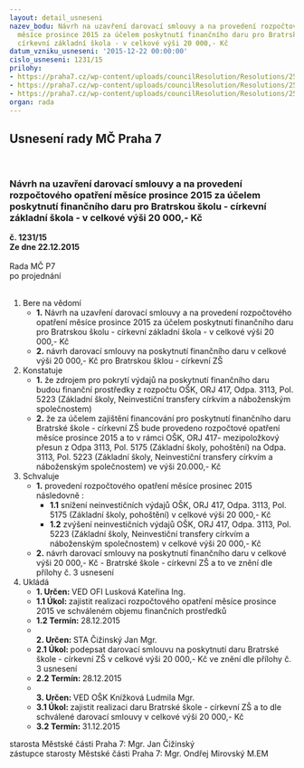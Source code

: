 ```yaml
---
layout: detail_usneseni
nazev_bodu: Návrh na uzavření darovací smlouvy a na provedení rozpočtového opatření
  měsíce prosince 2015 za účelem poskytnutí finančního daru pro Bratrskou školu -
  církevní základní škola - v celkové výši 20 000,- Kč
datum_vzniku_usneseni: '2015-12-22 00:00:00'
cislo_usneseni: 1231/15
prilohy:
- https://praha7.cz/wp-content/uploads/councilResolution/Resolutions/25618/83-15-p%c5%99%c3%adloha_1_d%c5%afvodov%c3%a1_zpr%c3%a1va.doc
- https://praha7.cz/wp-content/uploads/councilResolution/Resolutions/25618/83-15-is_o%c5%a1k_skenovat0004.gif
- https://praha7.cz/wp-content/uploads/councilResolution/Resolutions/25618/83-15-p%c5%99%c3%adloha_3_n%c3%a1vrh_darovac%c3%ad_smlouvy_z%c5%a1_bratrsk%c3%a1.doc
organ: rada
---
```

<div id="ucUsn_pList" class="usn">
	<span><h2>Usnesení rady MČ Praha 7 </h2>
<br></span><div class="standBody">
<span><h3>Návrh na uzavření darovací smlouvy a na provedení rozpočtového opatření měsíce prosince 2015 za účelem poskytnutí finančního daru pro Bratrskou školu - církevní základní škola - v celkové výši 20 000,- Kč</h3></span><div class="center">
		<strong>č. 1231/15</strong><br>
	</div>
<div class="center">
		<strong>Ze dne 22.12.2015</strong><br><br>
	</div>Rada MČ P7<br> po projednání<br><br><ol>
<li>Bere na vědomí<ul>
<li>
<strong>1.</strong> Návrh na uzavření darovací smlouvy a na provedení rozpočtového opatření měsíce prosince 2015 za účelem poskytnutí finančního daru pro Bratrskou školu - církevní základní škola - v celkové výši 20 000,- Kč</li>
<li>
<strong>2.</strong> návrh darovací smlouvy na poskytnutí finančního daru v celkové výši 20 000,- Kč pro Bratrskou šklou - církevní ZŠ</li>
</ul>
</li>
<li>Konstatuje<ul>
<li>
<strong>1.</strong> že zdrojem pro pokrytí výdajů na poskytnutí finančního daru budou finanční prostředky z rozpočtu OŠK, ORJ 417, Odpa. 3113, Pol. 5223 (Základní školy, Neinvestiční transfery církvím a náboženským společnostem) </li>
<li>
<strong>2.</strong> že za účelem zajištění financování pro poskytnutí finančního daru Bratrské škole - církevní ZŠ bude provedeno rozpočtové opatření měsíce prosince 2015 a to v rámci OŠK, ORJ 417- mezipoložkový přesun z Odpa 3113, Pol. 5175 (Základní školy, pohoštění) na Odpa. 3113, Pol. 5223 (Základní školy, Neinvestiční transfery církvím a náboženským společnostem) ve výši 20.000,- Kč  </li>
</ul>
</li>
<li>Schvaluje<ul>
<li>
<strong>1.</strong>  provedení rozpočtového opatření měsíce prosinec 2015 následovně :<ul>
<li>
<strong>1.1</strong> snížení neinvestičních výdajů OŠK, ORJ 417,  Odpa. 3113, Pol. 5175 (Základní školy, pohoštění) v celkové výši 20 000,- Kč</li>
<li>
<strong>1.2</strong> zvýšení neinvestičních výdajů OŠK, ORJ 417, Odpa. 3113, Pol. 5223 (Základní školy, Neinvestiční transfery církvím a náboženským společnostem) v celkové výši 20 000,- Kč </li>
</ul>
</li>
<li>
<strong>2.</strong> návrh  darovací smlouvy na poskytnutí finančního daru v celkové výši 20 000,- Kč - Bratrské škole - církevní ZŠ a to ve znění dle přílohy č. 3 usnesení </li>
</ul>
</li>
<li>Ukládá<ul>
<li>
<strong>1. Určen: </strong>VED OFI Lusková Kateřina Ing.</li>
<li>
<strong>1.1 Úkol: </strong>zajistit realizaci rozpočtového opatření měsíce prosince 2015 ve schváleném objemu finančních prostředků</li>
<li>
<strong>1.2 Termín: </strong>28.12.2015</li>
<li>
<strong><br>2. Určen: </strong>STA Čižinský Jan Mgr.</li>
<li>
<strong>2.1 Úkol: </strong>podepsat darovací smlouvu na poskytnutí daru Bratrské škole - církevní ZŠ v celkové výši 20 000,- Kč ve znění dle přílohy č. 3 usnesení</li>
<li>
<strong>2.2 Termín: </strong>28.12.2015</li>
<li>
<strong><br>3. Určen: </strong>VED OŠK Knížková Ludmila Mgr.</li>
<li>
<strong>3.1 Úkol: </strong>zajistit realizaci daru Bratrské škole - církevní ZŠ a to dle schválené darovací smlouvy v celkové výši 20 000,- Kč</li>
<li>
<strong>3.2 Termín: </strong>31.12.2015</li>
</ul>
</li>
</ol>starosta Městské části Praha 7: Mgr. Jan Čižinský<br>zástupce starosty Městské části Praha 7: Mgr. Ondřej Mirovský M.EM 
</div>
</div>